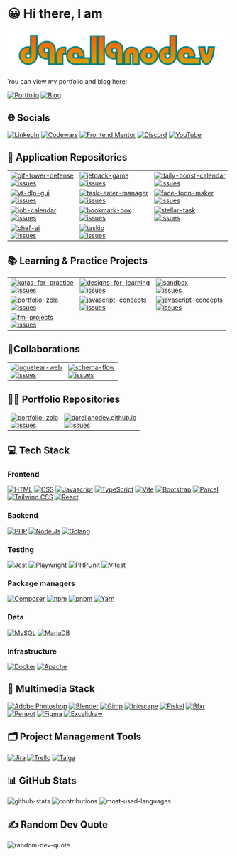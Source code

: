# 😀 Hi there, I am

![Darellanodev logo](https://github.com/darellanodev/darellanodev.github.io/blob/main/img/darellanodev_logo.svg?raw=true)

You can view my portfolio and blog here:

[![Portfolio](https://img.shields.io/badge/Portfolio-%230077B5.svg)](https://darellanodev.github.io/)
[![Blog](https://img.shields.io/badge/Blog-%230077B5.svg)](https://darellanodev.github.io/blog/)

## 🌐 Socials

[![LinkedIn](https://img.shields.io/badge/LinkedIn-%230A66C2?style=flat&logo=linkedin&logoColor=white)](https://www.linkedin.com/in/darellanoaliaga/)
[![Codewars](https://www.codewars.com/users/darellanodev/badges/micro)](https://www.codewars.com/users/darellanodev)
[![Frontend Mentor](https://img.shields.io/badge/Frontend_Mentor-%233F54A3?style=flat&logo=frontendmentor&logoColor=white)](https://www.frontendmentor.io/profile/darellanodev)
[![Discord](https://img.shields.io/badge/Discord-%235865F2.svg?logo=discord&logoColor=white)](https://discord.gg/6KnudyHmwk)
[![YouTube](https://img.shields.io/badge/YouTube-%23FF0000.svg?logo=youtube&logoColor=white)](https://www.youtube.com/@Darellanodev)

## 🚀 Application Repositories

<div>
    <table>
        <tr>
            <td>
                <a href="https://github.com/darellanodev/gif-tower-defense">
                    <img src="https://img.shields.io/badge/gif--tower--defense-0078D7.svg?logo=github&logoColor=white&style=flat" alt="gif-tower-defense">
                </a>
                <br>
                <a href="https://github.com/darellanodev/gif-tower-defense/issues">
                    <img src="https://img.shields.io/github/issues-raw/darellanodev/gif-tower-defense.svg?style=flat&logo=github&logoColor=white" alt="issues">
                </a>
            </td>
            <td>
                <a href="https://github.com/darellanodev/jetpack-game">
                    <img src="https://img.shields.io/badge/jetpack--game-0078D7.svg?logo=github&logoColor=white&style=flat" alt="jetpack-game">
                </a>
                <br>
                <a href="https://github.com/darellanodev/jetpack-game/issues">
                    <img src="https://img.shields.io/github/issues-raw/darellanodev/jetpack-game.svg?style=flat&logo=github&logoColor=white" alt="issues">
                </a>
            </td>
            <td>
                <a href="https://github.com/darellanodev/daily-boost-calendar">
                    <img src="https://img.shields.io/badge/daily--boost--calendar-0078D7.svg?logo=github&logoColor=white&style=flat" alt="daily-boost-calendar">
                </a>
                <br>
                <a href="https://github.com/darellanodev/daily-boost-calendar/issues">
                    <img src="https://img.shields.io/github/issues-raw/darellanodev/daily-boost-calendar.svg?style=flat&logo=github&logoColor=white" alt="issues">
                </a>
            </td>
        </tr>
        <tr>
            <td>
                <a href="https://github.com/darellanodev/yt-dlp-gui">
                    <img src="https://img.shields.io/badge/yt--dlp--gui-0078D7.svg?logo=github&logoColor=white&style=flat" alt="yt-dlp-gui">
                </a>
                <br>
                <a href="https://github.com/darellanodev/yt-dlp-gui/issues">
                    <img src="https://img.shields.io/github/issues-raw/darellanodev/yt-dlp-gui.svg?style=flat&logo=github&logoColor=white" alt="issues">
                </a>
            </td>
            <td>
                <a href="https://github.com/darellanodev/task-eater-manager">
                    <img src="https://img.shields.io/badge/task--eater--manager-0078D7.svg?logo=github&logoColor=white&style=flat" alt="task-eater-manager">
                </a>
                <br>
                <a href="https://github.com/darellanodev/task-eater-manager/issues">
                    <img src="https://img.shields.io/github/issues-raw/darellanodev/task-eater-manager.svg?style=flat&logo=github&logoColor=white" alt="issues">
                </a>
            </td>
            <td>
                <a href="https://github.com/darellanodev/face-toon-maker">
                    <img src="https://img.shields.io/badge/face--toon--maker-0078D7.svg?logo=github&logoColor=white&style=flat" alt="face-toon-maker">
                </a>
                <br>
                <a href="https://github.com/darellanodev/face-toon-maker/issues">
                    <img src="https://img.shields.io/github/issues-raw/darellanodev/face-toon-maker.svg?style=flat&logo=github&logoColor=white" alt="issues">
                </a>
            </td>
        </tr>
        <tr>
            <td>
                <a href="https://github.com/darellanodev/job-calendar">
                    <img src="https://img.shields.io/badge/job--calendar-0078D7.svg?logo=github&logoColor=white&style=flat" alt="job-calendar">
                </a>
                <br>
                <a href="https://github.com/darellanodev/job-calendar/issues">
                    <img src="https://img.shields.io/github/issues-raw/darellanodev/job-calendar.svg?style=flat&logo=github&logoColor=white" alt="issues">
                </a>
            </td>
            <td>
                <a href="https://github.com/darellanodev/bookmark-box">
                    <img src="https://img.shields.io/badge/bookmark--box-0078D7.svg?logo=github&logoColor=white&style=flat" alt="bookmark-box">
                </a>
                <br>
                <a href="https://github.com/darellanodev/bookmark-box/issues">
                    <img src="https://img.shields.io/github/issues-raw/darellanodev/bookmark-box.svg?style=flat&logo=github&logoColor=white" alt="issues">
                </a>
            </td>
            <td>
                <a href="https://github.com/darellanodev/stellar-task">
                    <img src="https://img.shields.io/badge/stellar--task-0078D7.svg?logo=github&logoColor=white&style=flat" alt="stellar-task">
                </a>
                <br>
                <a href="https://github.com/darellanodev/stellar-task/issues">
                    <img src="https://img.shields.io/github/issues-raw/darellanodev/stellar-task.svg?style=flat&logo=github&logoColor=white" alt="issues">
                </a>
            </td>
        </tr>
        <tr>
            <td>
                <a href="https://github.com/darellanodev/chef-ai">
                    <img src="https://img.shields.io/badge/chef--ai-0078D7.svg?logo=github&logoColor=white&style=flat" alt="chef-ai">
                </a>
                <br>
                <a href="https://github.com/darellanodev/chef-ai/issues">
                    <img src="https://img.shields.io/github/issues-raw/darellanodev/chef-ai.svg?style=flat&logo=github&logoColor=white" alt="issues">
                </a>
            </td>
            <td>
                <a href="https://github.com/darellanodev/taskio">
                    <img src="https://img.shields.io/badge/taskio-0078D7.svg?logo=github&logoColor=white&style=flat" alt="taskio">
                </a>
                <br>
                <a href="https://github.com/darellanodev/taskio/issues">
                    <img src="https://img.shields.io/github/issues-raw/darellanodev/taskio.svg?style=flat&logo=github&logoColor=white" alt="issues">
                </a>                
            </td>
            <td>
            </td>
        </tr>
    </table>
</div>

## 📚 Learning & Practice Projects

<div>
    <table>
        <tr>
            <td>
                <a href="https://github.com/darellanodev/katas-for-practice">
                    <img src="https://img.shields.io/badge/katas--for--practice-0078D7.svg?logo=github&logoColor=white&style=flat" alt="katas-for-practice">
                </a>
                <br>
                <a href="https://github.com/darellanodev/katas-for-practice/issues">
                    <img src="https://img.shields.io/github/issues-raw/darellanodev/katas-for-practice.svg?style=flat&logo=github&logoColor=white" alt="issues">
                </a>
            </td>
            <td>
                <a href="https://github.com/darellanodev/designs-for-learning">
                    <img src="https://img.shields.io/badge/designs--for--learning-0078D7.svg?logo=github&logoColor=white&style=flat" alt="designs-for-learning">
                </a>
                <br>
                <a href="https://github.com/darellanodev/designs-for-learning/issues">
                    <img src="https://img.shields.io/github/issues-raw/darellanodev/designs-for-learning.svg?style=flat&logo=github&logoColor=white" alt="issues">
                </a>
            </td>
            <td>
                <a href="https://github.com/darellanodev/sandbox">
                    <img src="https://img.shields.io/badge/sandbox-0078D7.svg?logo=github&logoColor=white&style=flat" alt="sandbox">
                </a>
                <br>
                <a href="https://github.com/darellanodev/sandbox/issues">
                    <img src="https://img.shields.io/github/issues-raw/darellanodev/sandbox.svg?style=flat&logo=github&logoColor=white" alt="issues">
                </a>
            </td>
        </tr>
        <tr>
            <td>
                <a href="https://github.com/darellanodev/typescript-patterns">
                    <img src="https://img.shields.io/badge/typescript--patterns-0078D7.svg?logo=github&logoColor=white&style=flat" alt="portfolio-zola">
                </a>
                <br>
                <a href="https://github.com/darellanodev/typescript-patterns/issues">
                    <img src="https://img.shields.io/github/issues-raw/darellanodev/typescript-patterns.svg?style=flat&logo=github&logoColor=white" alt="issues">
                </a>
            </td>
            <td>
                <a href="https://github.com/darellanodev/javascript-concepts">
                    <img src="https://img.shields.io/badge/javascript--concepts-0078D7.svg?logo=github&logoColor=white&style=flat" alt="javascript-concepts">
                </a>
                <br>
                <a href="https://github.com/darellanodev/javascript-concepts/issues">
                    <img src="https://img.shields.io/github/issues-raw/darellanodev/javascript-concepts.svg?style=flat&logo=github&logoColor=white" alt="issues">
                </a>
            </td>
            <td>
                <a href="https://github.com/darellanodev/refactoring-practice">
                    <img src="https://img.shields.io/badge/refactoring--practice-0078D7.svg?logo=github&logoColor=white&style=flat" alt="javascript-concepts">
                </a>
                <br>
                <a href="https://github.com/darellanodev/refactoring-practice/issues">
                    <img src="https://img.shields.io/github/issues-raw/darellanodev/refactoring-practice.svg?style=flat&logo=github&logoColor=white" alt="issues">
                </a>
            </td>
        </tr>
        <tr>
            <td>
                <a href="https://github.com/darellanodev/fm-projects">
                    <img src="https://img.shields.io/badge/fm--projects-0078D7.svg?logo=github&logoColor=white&style=flat" alt="fm-projects">
                </a>
                <br>
                <a href="https://github.com/darellanodev/fm-projects/issues">
                    <img src="https://img.shields.io/github/issues-raw/darellanodev/fm-projects.svg?style=flat&logo=github&logoColor=white" alt="issues">
                </a>
            </td>
            <td>
            </td>
            <td>
            </td>
        </tr>
    </table>
</div>

## 🤝Collaborations

<div>
  <table>
    <tr>
      <td>
        <a href="https://github.com/darellanodev/juguetear-web">
          <img src="https://img.shields.io/badge/juguetear--web-0078D7.svg?logo=github&logoColor=white&style=flat" alt="juguetear-web">
        </a>
        <br>
        <a href="https://github.com/darellanodev/juguetear-web/issues">
          <img src="https://img.shields.io/github/issues-raw/darellanodev/juguetear-web.svg?style=flat&logo=github&logoColor=white" alt="issues">
        </a>
      </td>
      <td>
        <a href="https://github.com/darellanodev/schema-flow">
          <img src="https://img.shields.io/badge/schema--flow-0078D7.svg?logo=github&logoColor=white&style=flat" alt="schema-flow">
        </a>
        <br>
        <a href="https://github.com/darellanodev/schema-flow/issues">
          <img src="https://img.shields.io/github/issues-raw/darellanodev/schema-flow.svg?style=flat&logo=github&logoColor=white" alt="issues">
        </a>
      </td>
    </tr>
  </table>
</div>

## 👨‍💻 Portfolio Repositories

<div>
    <table>
        <tr>
            <td>
                <a href="https://github.com/darellanodev/portfolio-zola">
                    <img src="https://img.shields.io/badge/portfolio--zola-0078D7.svg?logo=github&logoColor=white&style=flat" alt="portfolio-zola">
                </a>
                <br>
                <a href="https://github.com/darellanodev/portfolio-zola/issues">
                    <img src="https://img.shields.io/github/issues-raw/darellanodev/portfolio-zola.svg?style=flat&logo=github&logoColor=white" alt="issues">
                </a>
            </td>
            <td>
                <a href="https://github.com/darellanodev/darellanodev.github.io">
                    <img src="https://img.shields.io/badge/darellanodev.github.io-0078D7.svg?logo=github&logoColor=white&style=flat" alt="darellanodev.github.io">
                </a>
                <br>
                <a href="https://github.com/darellanodev/darellanodev.github.io/issues">
                    <img src="https://img.shields.io/github/issues-raw/darellanodev/darellanodev.github.io.svg?style=flat&logo=github&logoColor=white" alt="issues">
                </a>
            </td>
        </tr>
    </table>
</div>

## 💻 Tech Stack

### Frontend
[![HTML](https://img.shields.io/badge/HTML-E34F26?style=flat&logo=html5&logoColor=white)](https://github.com/darellanodev)
[![CSS](https://img.shields.io/badge/CSS-1572B6?style=flat&logo=css3&logoColor=white)](https://github.com/darellanodev)
[![Javascript](https://img.shields.io/badge/javascript-%23323330.svg?logo=javascript&logoColor=%23F7DF1E&style=flat)](https://github.com/darellanodev)
[![TypeScript](https://img.shields.io/badge/typescript-%23007ACC.svg?style=for-the-badge&logo=typescript&logoColor=white&style=flat)](https://github.com/darellanodev)
[![Vite](https://img.shields.io/badge/Vite-646CFF?logo=vite&logoColor=fff&style=flat)](https://github.com/darellanodev)
[![Bootstrap](https://img.shields.io/badge/bootstrap-%23563D7C.svg?logo=bootstrap&logoColor=white&style=flat)](https://github.com/darellanodev)
[![Parcel](https://img.shields.io/badge/Parcel-21374b?style=flat&logo=parcel&logoColor=white)](https://parceljs.org/)
[![Tailwind CSS](https://img.shields.io/badge/Tailwind%20CSS-06B6D4?logo=tailwindcss&logoColor=fff&style=flat)](https://github.com/darellanodev)
[![React](https://img.shields.io/badge/React-20232A?logo=react&logoColor=61DAFB&style=flat)](https://github.com/darellanodev)

### Backend

[![PHP](https://img.shields.io/badge/php-%23777BB4.svg?logo=php&logoColor=white&style=flat)](https://github.com/darellanodev)
[![Node.Js](https://img.shields.io/badge/Node.js-339933.svg?logo=nodedotjs&logoColor=white&style=flat)](https://github.com/darellanodev)
[![Golang](https://img.shields.io/badge/Golang-blue?style=for-the-badge&logo=go&logoColor=white&style=flat)](https://github.com/darellanodev)

### Testing

[![Jest](https://img.shields.io/badge/Jest-C21325?style=flat&logo=jest&logoColor=white)](https://jestjs.io)
[![Playwright](https://img.shields.io/badge/Playwright-333333?style=flat&logo=playwright&logoColor=white)](https://playwright.dev)
[![PHPUnit](https://img.shields.io/badge/PHPUnit-003b5c?style=flat&logo=phpunit&logoColor=white)](https://phpunit.de)
[![Vitest](https://img.shields.io/badge/vitest-%23646CFF.svg?style=flat&logo=vitest&logoColor=white)](https://vitest.dev)

### Package managers

[![Composer](https://img.shields.io/badge/Composer-885630?logo=composer&logoColor=fff&style=flat)](https://github.com/darellanodev)
[![npm](https://img.shields.io/badge/npm-CB3837?logo=npm&logoColor=fff&style=flat)](https://github.com/darellanodev)
[![pnpm](https://img.shields.io/badge/pnpm-F69220?logo=pnpm&logoColor=fff&style=flat)](https://github.com/darellanodev)
[![Yarn](https://img.shields.io/badge/yarn-%232C8EBB.svg?logo=yarn&logoColor=white&style=flat)](https://github.com/darellanodev)

### Data

[![MySQL](https://img.shields.io/badge/mysql-%2300f.svg?logo=mysql&logoColor=white&style=flat)](https://github.com/darellanodev)
[![MariaDB](https://img.shields.io/badge/MariaDB-003545?logo=mariadb&logoColor=white&style=flat)](https://github.com/darellanodev)

### Infrastructure

[![Docker](https://img.shields.io/badge/docker-%230db7ed.svg?logo=docker&logoColor=white&style=flat)](https://github.com/darellanodev)
[![Apache](https://img.shields.io/badge/apache-%23D42029.svg?logo=apache&logoColor=white&style=flat)](https://github.com/darellanodev)

## 🎨 Multimedia Stack

[![Adobe Photoshop](https://img.shields.io/badge/adobe%20photoshop-%2331A8FF.svg?style=for-the-badge&logo=adobe%20photoshop&logoColor=white&style=flat)](https://github.com/darellanodev)
[![Blender](https://img.shields.io/badge/blender-%23F5792A.svg?style=for-the-badge&logo=blender&logoColor=white&style=flat)](https://github.com/darellanodev)
[![Gimp](https://img.shields.io/badge/Gimp-657D8B?style=for-the-badge&logo=gimp&logoColor=FFFFFF&style=flat)](https://github.com/darellanodev)
[![Inkscape](https://img.shields.io/badge/Inkscape-e0e0e0?style=for-the-badge&logo=inkscape&logoColor=080A13&style=flat)](https://github.com/darellanodev)
[![Piskel](https://img.shields.io/badge/Piskel-blue?style=for-the-badge&style=flat)](https://github.com/darellanodev)
[![Bfxr](https://img.shields.io/badge/Bfxr-orange?style=for-the-badge&style=flat)](https://github.com/darellanodev)
[![Penpot](https://img.shields.io/badge/Penpot-808080?style=for-the-badge&logo=penpot&logoColor=white&style=flat)](https://github.com/darellanodev)
[![Figma](https://img.shields.io/badge/figma-%23F24E1E.svg?style=for-the-badge&logo=figma&logoColor=white&style=flat)](https://github.com/darellanodev)
[![Excalidraw](https://img.shields.io/badge/Excalidraw-003b5c?style=for-the-badge&logo=excalidraw&logoColor=white&style=flat)](https://github.com/darellanodev)

## 🗂️ Project Management Tools

[![Jira](https://img.shields.io/badge/jira-%230052CC.svg?style=for-the-badge&logo=jira&logoColor=white&style=flat)](https://github.com/darellanodev)
[![Trello](https://img.shields.io/badge/Trello-%23026AA7.svg?style=for-the-badge&logo=Trello&logoColor=white&style=flat)](https://github.com/darellanodev)
[![Taiga](https://img.shields.io/badge/Taiga-white?style=for-the-badge&logo=taiga&logoColor=black&style=flat)](https://github.com/darellanodev)

## 📊 GitHub Stats

![github-stats](https://github-readme-stats.vercel.app/api?username=darellanodev&theme=dark&hide_border=false&include_all_commits=true&count_private=true)
![contributions](https://github-readme-streak-stats.herokuapp.com/?user=darellanodev&theme=dark&hide_border=false)
![most-used-languages](https://github-readme-stats.vercel.app/api/top-langs/?username=darellanodev&theme=dark&hide_border=false&include_all_commits=true&count_private=true&layout=compact)

## ✍️ Random Dev Quote

![random-dev-quote](https://quotes-github-readme.vercel.app/api?type=horizontal&theme=radical)
